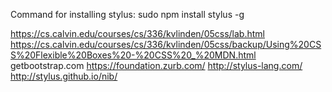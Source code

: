 Command for installing stylus:
sudo npm install stylus -g

https://cs.calvin.edu/courses/cs/336/kvlinden/05css/lab.html
https://cs.calvin.edu/courses/cs/336/kvlinden/05css/backup/Using%20CSS%20Flexible%20Boxes%20-%20CSS%20_%20MDN.html
getbootstrap.com
https://foundation.zurb.com/
http://stylus-lang.com/
http://stylus.github.io/nib/